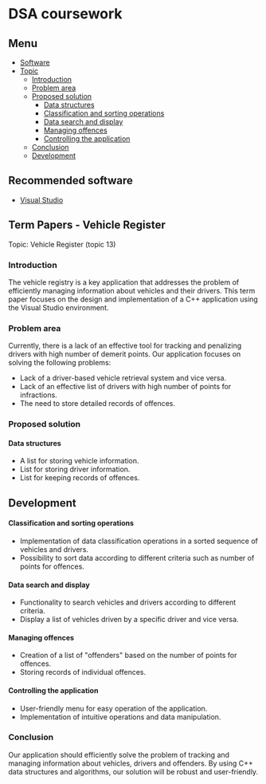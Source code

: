 # DSA coursework
## Menu
- [Software](#recommended)
- [Topic](#term)
  - [Introduction](#introduction)
  - [Problem area](#problem)
  - [Proposed solution](#proposed)
    - [Data structures](#data)
    - [Classification and sorting operations](#classification)
    - [Data search and display](#data)
    - [Managing offences](#managing)
    - [Controlling the application](#controlling)
  - [Conclusion](#conlusion)
  - [Development](#development)

## Recommended software
  - [Visual Studio](https://visualstudio.microsoft.com/)
    
## Term Papers - Vehicle Register
Topic: Vehicle Register (topic 13)
### Introduction
The vehicle registry is a key application that addresses the problem of efficiently managing information about vehicles and their drivers. This term paper focuses on the design and implementation of a C++ application using the Visual Studio environment.
### Problem area
Currently, there is a lack of an effective tool for tracking and penalizing drivers with high number of demerit points. Our application focuses on solving the following problems:
- Lack of a driver-based vehicle retrieval system and vice versa.
- Lack of an effective list of drivers with high number of points for infractions.
- The need to store detailed records of offences.
### Proposed solution
#### Data structures
- A list for storing vehicle information.
- List for storing driver information.
- List for keeping records of offences.
## Development

#### Classification and sorting operations
- Implementation of data classification operations in a sorted sequence of vehicles and drivers.
- Possibility to sort data according to different criteria such as number of points for offences.
#### Data search and display
- Functionality to search vehicles and drivers according to different criteria.
- Display a list of vehicles driven by a specific driver and vice versa.
#### Managing offences
- Creation of a list of "offenders" based on the number of points for offences.
- Storing records of individual offences.
#### Controlling the application
- User-friendly menu for easy operation of the application.
- Implementation of intuitive operations and data manipulation.
### Conclusion
Our application should efficiently solve the problem of tracking and managing information about vehicles, drivers and offenders. By using C++ data structures and algorithms, our solution will be robust and user-friendly.

